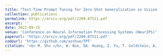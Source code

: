 ```yaml
---
title: "Test-Time Prompt Tuning for Zero-Shot Generalization in Vision-Language Models"
collection: publications
permalink: https://arxiv.org/pdf/2209.07511.pdf
excerpt: ''
date: 2022-09-15
venue: 'Conference on Neural Information Processing Systems (NeurIPS)'
paperurl: 'https://arxiv.org/pdf/2209.07511.pdf'
codeurl: 'https://github.com/azshue/TPT'
citation: '<b> M. Shu </b>, W. Nie, DA. Huang, Z. Yu, T. Goldstein, A. Anandkumar, and C. Xiao, NeurIPS, 2022'
---
```

